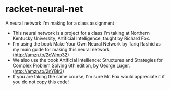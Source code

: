 # racket-neural-net
A neural network I'm making for a class assignment

* This neural network is a project for a class I'm taking at Northern Kentucky University, Artificial Intelligence, taught by Richard Fox.
* I'm using the book Make Your Own Neural Network by Tariq Rashid as my main guide for making this neural network.  (http://amzn.to/2oWmp32)
* We also use the book Artificial Intellience: Structures and Strategies for Complex Problem Solving 6th edition, by George Luger. (http://amzn.to/2nYBIr3)
* If you are taking the same course, I'm sure Mr. Fox would appreciate it if you do not copy this code!
